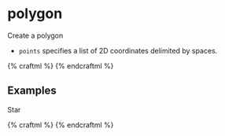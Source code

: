 # polygon

Create a polygon

* `points` specifies a list of 2D coordinates delimited by spaces.

{% craftml %}
<polygon points="0,0 10,0 10,10 5,15 0,10"/>
{% endcraftml %}

## Examples

Star

{% craftml %}
<polygon points="50,9 60.5,39.5 92.7,40.1 67,59.5 76.4,90.3
  50,71.9 23.6,90.3 32.9,59.5 7.2,40.1 39.4,39.5"/>
{% endcraftml %}
